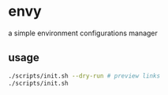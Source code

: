 # envy
a simple environment configurations manager

## usage
```sh
./scripts/init.sh --dry-run # preview links
./scripts/init.sh
```